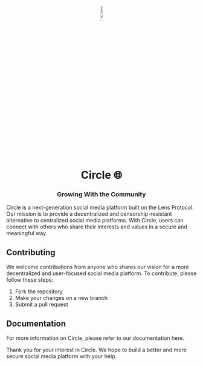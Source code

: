 <p align="center">
    <img src="https://user-images.githubusercontent.com/69577224/234707233-24178851-6e86-49f1-915a-faf78263e736.png" alt="circle-logo" width="10%" />
    <h1 align="center">Circle 🌐</h1>
    <h3 align="center">Growing With the Community</h3>
</p>
Circle is a next-generation social media platform built on the Lens Protocol. Our mission is to provide a decentralized and censorship-resistant alternative to centralized social media platforms. With Circle, users can connect with others who share their interests and values in a secure and meaningful way.

## Contributing
We welcome contributions from anyone who shares our vision for a more decentralized and user-focused social media platform. To contribute, please follow these steps:

1. Fork the repository
2. Make your changes on a new branch
3. Submit a pull request

## Documentation
For more information on Circle, please refer to our documentation here.

Thank you for your interest in Circle. We hope to build a better and more secure social media platform with your help.
